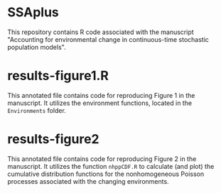 # SSAplus

This repository contains R code associated with the manuscript "Accounting for environmental change in continuous-time stochastic population models".

# results-figure1.R

This annotated file contains code for reproducing Figure 1 in the manuscript. It utilizes the environment functions, located in the `Environments` folder.

# results-figure2

This annotated file contains code for reproducing Figure 2 in the manuscript. It utilizes the function `nhppCDF.R` to calculate (and plot) the cumulative distribution functions for the nonhomogeneous Poisson processes associated with the changing environments.
